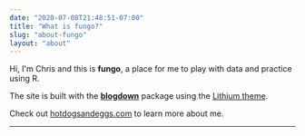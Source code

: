 ```yaml
---
date: "2020-07-08T21:48:51-07:00"
title: "What is fungo?"
slug: "about-fungo"
layout: "about"
---
```


Hi, I'm Chris and this is **fungo**, a place for me to play with data and practice using R. 

The site is built with the [**blogdown**](https://github.com/rstudio/blogdown) package using the [Lithium theme](https://github.com/yihui/hugo-lithium). 

Check out [hotdogsandeggs.com](https://hotdogsandeggs.com) to learn more about me. 

* * * 


